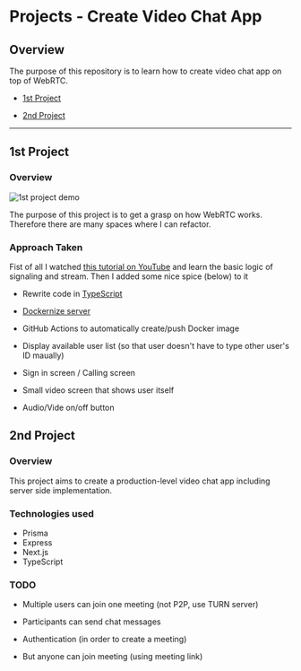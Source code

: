 # Projects - Create Video Chat App

## Overview

The purpose of this repository is to learn how to create video chat app on top of WebRTC.

- [1st Project](#1st-project)

- [2nd Project](#2nd-project)

---

## 1st Project

### Overview

![1st project demo](/images/demo_1.gif)

The purpose of this project is to get a grasp on how WebRTC works. Therefore there are many spaces where I can refactor.

### Approach Taken

Fist of all I watched [this tutorial on YouTube](https://www.youtube.com/watch?v=oxFr7we3LC8) and learn the basic logic of signaling and stream. Then I added some nice spice (below) to it

- Rewrite code in [TypeScript](https://www.typescriptlang.org/)

- [Dockernize server](https://www.docker.com/)

- GitHub Actions to automatically create/push Docker image

- Display available user list (so that user doesn't have to type other user's ID maually)

- Sign in screen / Calling screen

- Small video screen that shows user itself

- Audio/Vide on/off button

## 2nd Project

### Overview

This project aims to create a production-level video chat app including server side implementation.

### Technologies used

- Prisma
- Express
- Next.js
- TypeScript

### TODO

- Multiple users can join one meeting (not P2P, use TURN server)

- Participants can send chat messages

- Authentication (in order to create a meeting)

- But anyone can join meeting (using meeting link)
